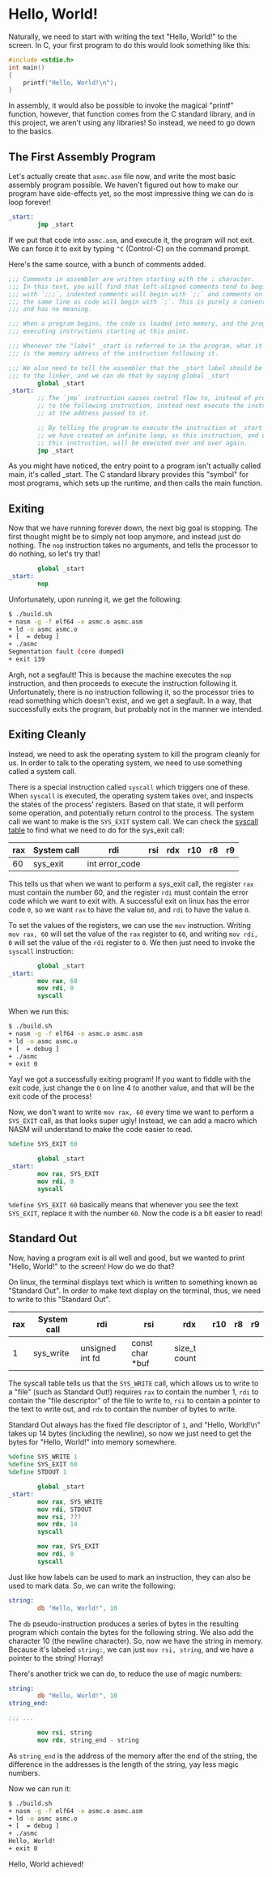 # Hello, World!

Naturally, we need to start with writing the text "Hello, World!" to the screen.
In C, your first program to do this would look something like this:

```C
#include <stdio.h>
int main()
{
    printf("Hello, World!\n");
}
```

In assembly, it would also be possible to invoke the magical "printf" function,
however, that function comes from the C standard library, and in this project,
we aren't using any libraries! So instead, we need to go down to the basics.

## The First Assembly Program

Let's actually create that `asmc.asm` file now, and write the most basic
assembly program possible. We haven't figured out how to make our program have
side-effects yet, so the most impressive thing we can do is loop forever!

```nasm
_start:
        jmp _start
```

If we put that code into `asmc.asm`, and execute it, the program will not exit.
We can force it to exit by typing `^C` (Control-C) on the command prompt.

Here's the same source, with a bunch of comments added.

```nasm
;;; Comments in assembler are written starting with the ; character.
;;; In this text, you will find that left-aligned comments tend to begin
;;; with `;;;`, indented comments will begin with `;;` and comments on
;;; the same line as code will begin with `;`. This is purely a convention,
;;; and has no meaning.

;;; When a program begins, the code is loaded into memory, and the program begins
;;; executing instructions starting at this point.

;;; Whenever the "label" _start is referred to in the program, what it refers to
;;; is the memory address of the instruction following it.

;;; We also need to tell the assembler that the _start label should be visible
;;; to the linker, and we can do that by saying global _start
        global _start
_start:
        ;; The `jmp` instruction causes control flow to, instead of proceeding
        ;; to the following instruction, instead next execute the instruction
        ;; at the address passed to it.

        ;; By telling the program to execute the instruction at _start next,
        ;; we have created an infinite loop, as this instruction, and only
        ;; this instruction, will be executed over and over again.
        jmp _start

```

As you might have noticed, the entry point to a program isn't actually called
main, it's called _start. The C standard library provides this "symbol" for most
programs, which sets up the runtime, and then calls the main function.

## Exiting

Now that we have running forever down, the next big goal is stopping. The first
thought might be to simply not loop anymore, and instead just do nothing. The
`nop` instruction takes no arguments, and tells the processor to do nothing, so
let's try that!

```nasm
        global _start
_start:
        nop
```

Unfortunately, upon running it, we get the following:

```bash
$ ./build.sh
+ nasm -g -f elf64 -o asmc.o asmc.asm
+ ld -o asmc asmc.o
+ [  = debug ]
+ ./asmc
Segmentation fault (core dumped)
+ exit 139
```

Argh, not a segfault! This is because the machine executes the `nop` instruction,
and then proceeds to execute the instruction following it. Unfortunately, there is
no instruction following it, so the processor tries to read something which doesn't
exist, and we get a segfault. In a way, that successfully exits the program, but
probably not in the manner we intended.

## Exiting Cleanly

Instead, we need to ask the operating system to kill the program cleanly for us.
In order to talk to the operating system, we need to use something called a system
call.

There is a special instruction called `syscall` which triggers one of these. When
`syscall` is executed, the operating system takes over, and inspects the states of
the process' registers. Based on that state, it will perform some operation, and
potentially return control to the process. The system call we want to make is the
`SYS_EXIT` system call. We can check the [syscall table](syscall.md) to find what
we need to do for the sys_exit call:

| rax | System call | rdi | rsi | rdx | r10 | r8 | r9 |
|-----|-------------|-----|-----|-----|-----|----|----|
| 60 | sys_exit | int error_code |

This tells us that when we want to perform a sys_exit call, the register `rax`
must contain the number 60, and the register `rdi` must contain the error code
which we want to exit with. A successful exit on linux has the error code `0`,
so we want `rax` to have the value `60`, and `rdi` to have the value `0`.

To set the values of the registers, we can use the `mov` instruction. Writing
`mov rax, 60` will set the value of the `rax` register to `60`, and writing
`mov rdi, 0` will set the value of the `rdi` register to `0`. We then just
need to invoke the `syscall` instruction:

```nasm
        global _start
_start:
        mov rax, 60
        mov rdi, 0
        syscall
```

When we run this:

```bash
$ ./build.sh
+ nasm -g -f elf64 -o asmc.o asmc.asm
+ ld -o asmc asmc.o
+ [  = debug ]
+ ./asmc
+ exit 0
```

Yay! we got a successfully exiting program! If you want to fiddle with the exit
code, just change the `0` on line 4 to another value, and that will be the exit
code of the process!

Now, we don't want to write `mov rax, 60` every time we want to perform a
`SYS_EXIT` call, as that looks super ugly! Instead, we can add a macro which
NASM will understand to make the code easier to read.

```nasm
%define SYS_EXIT 60

        global _start
_start:
        mov rax, SYS_EXIT
        mov rdi, 0
        syscall
```

`%define SYS_EXIT 60` basically means that whenever you see the text `SYS_EXIT`,
replace it with the number `60`. Now the code is a bit easier to read!

## Standard Out

Now, having a program exit is all well and good, but we wanted to print "Hello,
World!" to the screen! How do we do that?

On linux, the terminal displays text which is written to something known as
"Standard Out". In order to make text display on the terminal, thus, we need
to write to this "Standard Out".

| rax | System call | rdi | rsi | rdx | r10 | r8 | r9 |
|-----|-------------|-----|-----|-----|-----|----|----|
| 1 | sys_write | unsigned int fd | const char *buf | size_t count |

The syscall table tells us that the `SYS_WRITE` call, which allows us to write
to a "file" (such as Standard Out!) requires `rax` to contain the number 1,
`rdi` to contain the "file descriptor" of the file to write to, `rsi` to contain
a pointer to the text to write out, and `rdx` to contain the number of bytes to
write.

Standard Out always has the fixed file descriptor of `1`, and "Hello, World!\n"
takes up 14 bytes (including the newline), so now we just need to get the bytes
for "Hello, World!" into memory somewhere.

```nasm
%define SYS_WRITE 1
%define SYS_EXIT 60
%define STDOUT 1

        global _start
_start:
        mov rax, SYS_WRITE
        mov rdi, STDOUT
        mov rsi, ???
        mov rdx, 14
        syscall

        mov rax, SYS_EXIT
        mov rdi, 0
        syscall
```

Just like how labels can be used to mark an instruction, they can also be used
to mark data. So, we can write the following:

```nasm
string:
        db "Hello, World!", 10
```

The `db` pseudo-instruction produces a series of bytes in the resulting program
which contain the bytes for the following string. We also add the character 10
(the newline character). So, now we have the string in memory. Because it's
labeled `string:`, we can just `mov rsi, string`, and we have a pointer to the
string! Horray!

There's another trick we can do, to reduce the use of magic numbers:

```nasm
string:
        db "Hello, World!", 10
string_end:

;;; ...

        mov rsi, string
        mov rdx, string_end - string
```

As `string_end` is the address of the memory after the end of the string,
the difference in the addresses is the length of the string, yay less magic
numbers.

Now we can run it:

```bash
$ ./build.sh
+ nasm -g -f elf64 -o asmc.o asmc.asm
+ ld -o asmc asmc.o
+ [  = debug ]
+ ./asmc
Hello, World!
+ exit 0
```

Hello, World achieved!
